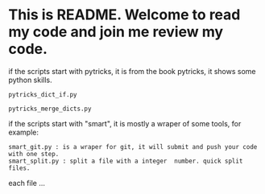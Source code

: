 # This is README. Welcome to read my code and join me review my code.

 if the scripts start with pytricks, it is from the book pytricks, it shows some python skills.

    pytricks_dict_if.py 

    pytricks_merge_dicts.py

if the scripts start with "smart", it is mostly a wraper of some tools, for example:

    smart_git.py : is a wraper for git, it will submit and push your code with one step.
    smart_split.py : split a file with a integer  number. quick split files.

each file ...


